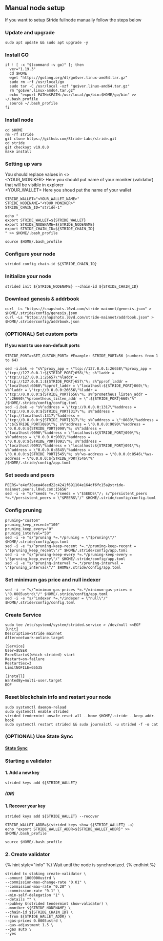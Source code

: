 ## Manual node setup
If you want to setup Stride fullnode manually follow the steps below

### Update and upgrade
```
sudo apt update && sudo apt upgrade -y
```

### Install GO
```
if ! [ -x "$(command -v go)" ]; then
  ver="1.19.3"
  cd $HOME
  wget "https://golang.org/dl/go$ver.linux-amd64.tar.gz"
  sudo rm -rf /usr/local/go
  sudo tar -C /usr/local -xzf "go$ver.linux-amd64.tar.gz"
  rm "go$ver.linux-amd64.tar.gz"
  echo "export PATH=$PATH:/usr/local/go/bin:$HOME/go/bin" >> ~/.bash_profile
  source ~/.bash_profile
fi
```

### Install node
```
cd $HOME
rm -rf stride
git clone https://github.com/Stride-Labs/stride.git
cd stride
git checkout v19.0.0
make install
```


### Setting up vars
You should replace values in <> <br />
<YOUR_MONIKER> Here you should put name of your moniker (validator) that will be visible in explorer <br />
<YOUR_WALLET> Here you shoud put the name of your wallet

```
STRIDE_WALLET="<YOUR_WALLET_NAME>"
STRIDE_NODENAME="<YOUR_MONIKER>"
STRIDE_CHAIN_ID="stride-1"
```

```
echo "
export STRIDE_WALLET=${STRIDE_WALLET}
export STRIDE_NODENAME=${STRIDE_NODENAME}
export STRIDE_CHAIN_ID=${STRIDE_CHAIN_ID}
" >> $HOME/.bash_profile

source $HOME/.bash_profile
```


### Configure your node
```
strided config chain-id ${STRIDE_CHAIN_ID}
```

### Initialize your node
```
strided init ${STRIDE_NODENAME} --chain-id ${STRIDE_CHAIN_ID}
```

### Download genesis & addrbook
```
curl -Ls "https://snapshots.l0vd.com/stride-mainnet/genesis.json" > $HOME/.stride/config/genesis.json
curl -Ls "https://snapshots.l0vd.com/stride-mainnet/addrbook.json" > $HOME/.stride/config/addrbook.json
```

### (OPTIONAL) Set custom ports

#### If you want to use non-default ports
```
STRIDE_PORT=<SET_CUSTOM_PORT> #Example: STRIDE_PORT=56 (numbers from 1 to 64)
```
```
sed -i.bak -e "s%^proxy_app = \"tcp://127.0.0.1:26658\"%proxy_app = \"tcp://127.0.0.1:${STRIDE_PORT}658\"%; s%^laddr = \"tcp://127.0.0.1:26657\"%laddr = \"tcp://127.0.0.1:${STRIDE_PORT}657\"%; s%^pprof_laddr = \"localhost:6060\"%pprof_laddr = \"localhost:${STRIDE_PORT}060\"%; s%^laddr = \"tcp://0.0.0.0:26656\"%laddr = \"tcp://0.0.0.0:${STRIDE_PORT}656\"%; s%^prometheus_listen_addr = \":26660\"%prometheus_listen_addr = \":${STRIDE_PORT}660\"%" /$HOME/.stride/config/config.toml
sed -i.bak -e "s%^address = \"tcp://0.0.0.0:1317\"%address = \"tcp://0.0.0.0:${STRIDE_PORT}317\"%; s%^address = \"tcp://localhost:1317\"%address = \"tcp://0.0.0.0:${STRIDE_PORT}317\"%; s%^address = \":8080\"%address = \":${STRIDE_PORT}080\"%; s%^address = \"0.0.0.0:9090\"%address = \"0.0.0.0:${STRIDE_PORT}090\"%; s%^address = \"localhost:9090\"%address = \"localhost:${STRIDE_PORT}090\"%; s%^address = \"0.0.0.0:9091\"%address = \"0.0.0.0:${STRIDE_PORT}091\"%; s%^address = \"localhost:9091\"%address = \"localhost:${STRIDE_PORT}091\"%; s%^address = \"0.0.0.0:8545\"%address = \"0.0.0.0:${STRIDE_PORT}545\"%; s%^ws-address = \"0.0.0.0:8546\"%ws-address = \"0.0.0.0:${STRIDE_PORT}546\"%" /$HOME/.stride/config/app.toml
```


### Set seeds and peers
```
PEERS="e4ef38aea46aed22c4241f691104e164df6fc15a@stride-mainnet.peers.l0vd.com:15656"
sed -i -e "s/^seeds *=.*/seeds = \"$SEEDS\"/; s/^persistent_peers *=.*/persistent_peers = \"$PEERS\"/" $HOME/.stride/config/config.toml
```

### Config pruning
```
pruning="custom"
pruning_keep_recent="100"
pruning_keep_every="0"
pruning_interval="50"
sed -i -e "s/^pruning *=.*/pruning = \"$pruning\"/" $HOME/.stride/config/app.toml
sed -i -e "s/^pruning-keep-recent *=.*/pruning-keep-recent = \"$pruning_keep_recent\"/" $HOME/.stride/config/app.toml
sed -i -e "s/^pruning-keep-every *=.*/pruning-keep-every = \"$pruning_keep_every\"/" $HOME/.stride/config/app.toml
sed -i -e "s/^pruning-interval *=.*/pruning-interval = \"$pruning_interval\"/" $HOME/.stride/config/app.toml
```

### Set minimum gas price and null indexer
```
sed -i -e "s/^minimum-gas-prices *=.*/minimum-gas-prices = \"0.0005ustrd\"/" $HOME/.stride/config/app.toml
sed -i -e "s/^indexer *=.*/indexer = \"null\"/" $HOME/.stride/config/config.toml
```

### Create Service
```
sudo tee /etc/systemd/system/strided.service > /dev/null <<EOF
[Unit]
Description=Stride mainnet
After=network-online.target

[Service]
User=$USER
ExecStart=$(which strided) start
Restart=on-failure
RestartSec=3
LimitNOFILE=65535

[Install]
WantedBy=multi-user.target
EOF
```

### Reset blockchain info and restart your node
```
sudo systemctl daemon-reload
sudo systemctl enable strided
strided tendermint unsafe-reset-all --home $HOME/.stride --keep-addr-book
sudo systemctl restart strided && sudo journalctl -u strided -f -o cat
```

### (OPTIONAL) Use State Sync

#### [State Sync]()


### Starting a validator

#### 1. Add a new key
```
strided keys add ${STRIDE_WALLET}
```
##### (OR)

#### 1. Recover your key
```
strided keys add ${STRIDE_WALLET} --recover
```

```
STRIDE_WALLET_ADDR=$(strided keys show ${STRIDE_WALLET} -a)
echo "export STRIDE_WALLET_ADDR=${STRIDE_WALLET_ADDR}" >> $HOME/.bash_profile

source $HOME/.bash_profile
```


### 2. Create validator

{% hint style="info" %}
Wait until the node is synchronized.
{% endhint %}

```
strided tx staking create-validator \
--amount 1000000ustrd \
--commission-max-change-rate "0.01" \
--commission-max-rate "0.20" \
--commission-rate "0.1" \
--min-self-delegation "1" \
--details "" \
--pubkey $(strided tendermint show-validator) \
--moniker ${STRIDE_NODENAME} \
--chain-id ${STRIDE_CHAIN_ID} \
--from ${STRIDE_WALLET_ADDR} \
--gas-prices 0.0005ustrd \
--gas-adjustment 1.5 \
--gas auto \
--yes
```

